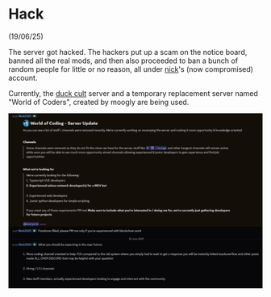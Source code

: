 # Hack

(19/06/25)

The server got hacked. The hackers put up a scam on the notice board, banned all
the real mods, and then also proceeded to ban a bunch of random people for little or
no reason, all under [nick](../users/f-n/nick.md)'s (now compromised) account.

Currently, the [duck cult](duck-cult.md) server and a temporary replacement server
named "World of Coders", created by moogly are being used.

![An announcement hacked nick made](../../assets/images/hacked-nick-announcement.png)
